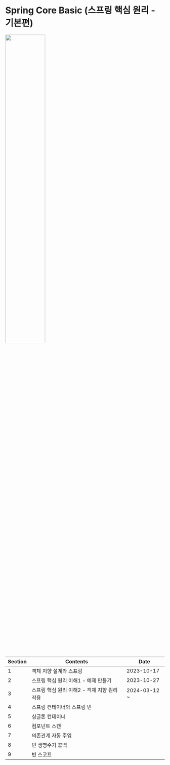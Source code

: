 # Spring Core Basic (스프링 핵심 원리 - 기본편)
<img width="50%" src="https://cdn.inflearn.com/public/courses/325969/cover/2868c757-5886-4508-a140-7cb68a83dfd8/325969-eng.png">

| Section | Contents | Date |
| --- | --- | --- |
| 1 | 객체 지향 설계와 스프링 | 2023-10-17 |
| 2 | 스프링 핵심 원리 이해1 - 예제 만들기 | 2023-10-27 |
| 3 | 스프링 핵심 원리 이해2 - 객체 지향 원리 적용 | 2024-03-12 ~ |
| 4 | 스프링 컨테이너와 스프링 빈 |  |
| 5 | 싱글톤 컨테이너 | |
| 6 | 컴포넌트 스캔 | |
| 7 | 의존관계 자동 주입 | |
| 8 | 빈 생명주기 콜백 | |
| 9 | 빈 스코프 | |
